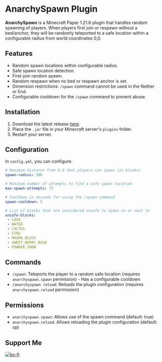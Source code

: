 # AnarchySpawn Plugin
**AnarchySpawn** is a Minecraft Paper 1.21.6 plugin that handles random spawning of players. When players first join or respawn without a bed/anchor, they will be randomly teleported to a safe location within a configurable radius from world coordinates 0,0.

## Features
- Random spawn locations within configurable radius.
- Safe spawn location detection.
- First-join random spawn.
- Random respawn when no bed or respawn anchor is set.
- Dimension restrictions: `/spawn` command cannot be used in the Nether or End.
- Configurable cooldown for the `/spawn` command to prevent abuse.

## Installation
1. Download the latest release [here](https://github.com/Jelly-Pudding/anarchyspawn/releases/latest).
2. Place the `.jar` file in your Minecraft server's `plugins` folder.
3. Restart your server.

## Configuration
In `config.yml`, you can configure:
```yaml
# Maximum distance from 0,0 that players can spawn (in blocks)
spawn-radius: 300

# Maximum number of attempts to find a safe spawn location
max-spawn-attempts: 75

# Cooldown in seconds for using the /spawn command
spawn-cooldown: 5

# List of blocks that are considered unsafe to spawn on or next to
unsafe-blocks:
 - LAVA
 - WATER
 - CACTUS
 - FIRE
 - MAGMA_BLOCK
 - SWEET_BERRY_BUSH
 - POWDER_SNOW
 ```

 ## Commands
- `/spawn`: Teleports the player to a random safe location (requires `anarchyspawn.spawn` permission) - Has a configurable cooldown
- `/anarchyspawn reload`: Reloads the plugin configuration (requires `anarchyspawn.reload` permission)

## Permissions
- `anarchyspawn.spawn`: Allows use of the spawn command (default: true)
- `anarchyspawn.reload`: Allows reloading the plugin configuration (default: op)

## Support Me
[![ko-fi](https://ko-fi.com/img/githubbutton_sm.svg)](https://ko-fi.com/K3K715TC1R)
